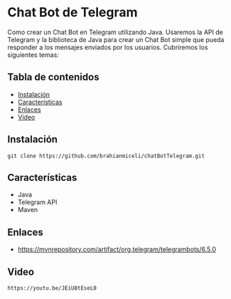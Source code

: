# Chat Bot de Telegram 

Como crear un Chat Bot en Telegram utilizando Java. Usaremos la API de Telegram y la biblioteca de Java para crear un Chat Bot simple que pueda responder a los mensajes enviados por los usuarios. Cubriremos los siguientes temas:

## Tabla de contenidos

- [Instalación](#instalación)
- [Características](#características)
- [Enlaces](#enlaces)
- [Video](#video)


## Instalación

~~~
git clone https://github.com/brahianmiceli/chatBotTelegram.git  
~~~

## Características

- Java
- Telegram API
- Maven

## Enlaces

- https://mvnrepository.com/artifact/org.telegram/telegrambots/6.5.0


## Video

~~~
https://youtu.be/JEiU8tEseL0
~~~
